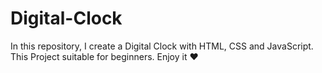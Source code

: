 # Digital-Clock
In this repository, I create a Digital Clock with HTML, CSS and JavaScript. This Project suitable for beginners. Enjoy it ❤️
